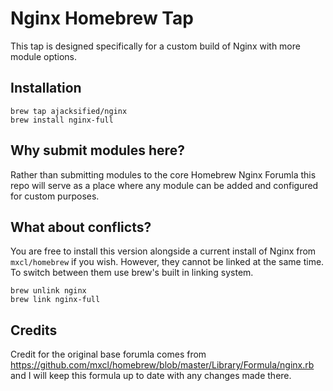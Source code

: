 # Nginx Homebrew Tap

This tap is designed specifically for a custom build of Nginx with more module options.


## Installation

    brew tap ajacksified/nginx
    brew install nginx-full


## Why submit modules here?

Rather than submitting modules to the core Homebrew Nginx Forumla this repo will serve as a place where any module can be added and configured for custom purposes.


## What about conflicts?

You are free to install this version alongside a current install of Nginx from `mxcl/homebrew` if you wish. However, they cannot be linked at the same time. To switch between them use brew's built in linking system.

    brew unlink nginx
    brew link nginx-full


## Credits

Credit for the original base forumla comes from https://github.com/mxcl/homebrew/blob/master/Library/Formula/nginx.rb and I will keep this formula up to date with any changes made there.
